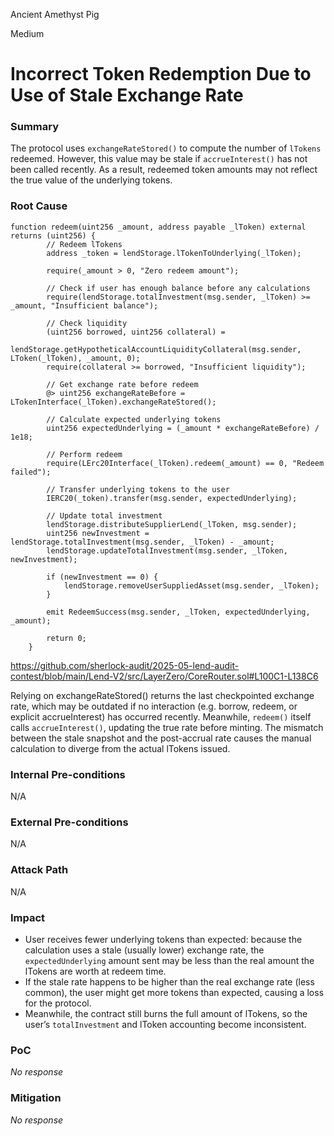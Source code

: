 Ancient Amethyst Pig

Medium

# Incorrect Token Redemption Due to Use of Stale Exchange Rate

### Summary

The protocol uses `exchangeRateStored()` to compute the number of `lTokens` redeemed. However, this value may be stale if `accrueInterest()` has not been called recently. As a result, redeemed token amounts may not reflect the true value of the underlying tokens.



### Root Cause

```solidity
function redeem(uint256 _amount, address payable _lToken) external returns (uint256) {
        // Redeem lTokens
        address _token = lendStorage.lTokenToUnderlying(_lToken);

        require(_amount > 0, "Zero redeem amount");

        // Check if user has enough balance before any calculations
        require(lendStorage.totalInvestment(msg.sender, _lToken) >= _amount, "Insufficient balance");

        // Check liquidity
        (uint256 borrowed, uint256 collateral) =
            lendStorage.getHypotheticalAccountLiquidityCollateral(msg.sender, LToken(_lToken), _amount, 0);
        require(collateral >= borrowed, "Insufficient liquidity");

        // Get exchange rate before redeem
        @> uint256 exchangeRateBefore = LTokenInterface(_lToken).exchangeRateStored();

        // Calculate expected underlying tokens
        uint256 expectedUnderlying = (_amount * exchangeRateBefore) / 1e18;

        // Perform redeem
        require(LErc20Interface(_lToken).redeem(_amount) == 0, "Redeem failed");

        // Transfer underlying tokens to the user
        IERC20(_token).transfer(msg.sender, expectedUnderlying);

        // Update total investment
        lendStorage.distributeSupplierLend(_lToken, msg.sender);
        uint256 newInvestment = lendStorage.totalInvestment(msg.sender, _lToken) - _amount;
        lendStorage.updateTotalInvestment(msg.sender, _lToken, newInvestment);

        if (newInvestment == 0) {
            lendStorage.removeUserSuppliedAsset(msg.sender, _lToken);
        }

        emit RedeemSuccess(msg.sender, _lToken, expectedUnderlying, _amount);

        return 0;
    }
```

https://github.com/sherlock-audit/2025-05-lend-audit-contest/blob/main/Lend-V2/src/LayerZero/CoreRouter.sol#L100C1-L138C6

Relying on exchangeRateStored() returns the last checkpointed exchange rate, which may be outdated if no interaction (e.g. borrow, redeem, or explicit accrueInterest) has occurred recently. Meanwhile, `redeem()` itself calls `accrueInterest()`, updating the true rate before minting. The mismatch between the stale snapshot and the post-accrual rate causes the manual calculation to diverge from the actual lTokens issued.

### Internal Pre-conditions

N/A

### External Pre-conditions

N/A

### Attack Path

N/A

### Impact

- User receives fewer underlying tokens than expected: because the calculation uses a stale (usually lower) exchange rate, the `expectedUnderlying` amount sent may be less than the real amount the lTokens are worth at redeem time.
- If the stale rate happens to be higher than the real exchange rate (less common), the user might get more tokens than expected, causing a loss for the protocol.
- Meanwhile, the contract still burns the full amount of lTokens, so the user’s `totalInvestment` and lToken accounting become inconsistent.

### PoC

_No response_

### Mitigation

_No response_
